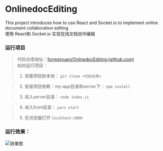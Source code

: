 # OnlinedocEditing

This project introduces how to use React and Socket.io to implement online document collaboration editing.   
使用 React和 Socket.io 实现在线文档协作编辑

### 运行项目

> 代码仓库地址：[forrestyuan/OnlinedocEditing:(github.com)](https://github.com/forrestyuan/OnlinedocEditing)  
> 如何运行项目：  
> 1. 克隆项目到本地： `git clone <代码仓库> `

> 2. 安装项目依赖：my-app目录和server下： `npm install`

> 3. 进入server目录： `node index.js`

> 4. 进入front目录： `yarn start`

> 5. 在浏览器打开 `localhost:3000`

### 运行效果：

![效果图](https://img1.imgtp.com/2023/04/04/Fu2yf4ZY.gif)
